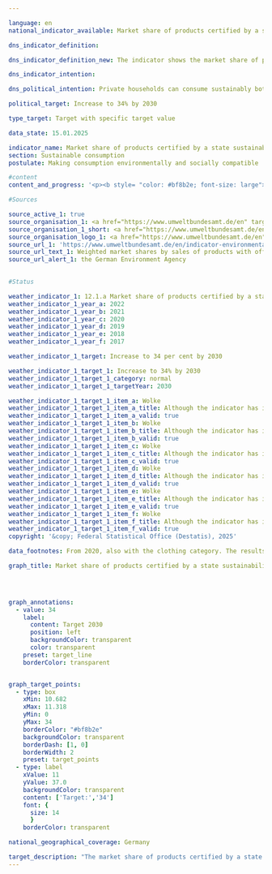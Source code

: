 ```yaml
---

language: en        
national_indicator_available: Market share of products certified by a state sustainability standard        

dns_indicator_definition:         

dns_indicator_definition_new: The indicator shows the market share of products with voluntary or mandatory sustainability labels (in %) whose award criteria are determined by government bodies. The sustainability labels and products include energy consumption labelling for cars, large household appliances, light bulbs and televisions; organic labels for food; the Green Button for clothing and the Blue Angel for hygiene paper, detergents and cleaning agents.        

dns_indicator_intention:         

dns_political_intention: Private households can consume sustainably both directly and indirectly. On the one hand, their purchasing decisions influence their own environmental footprint, as energy-efficient vehicles or insulated houses require less energy to use and cause lower greenhouse gas emissions. On the other hand, consumers can purchase products that have been manufactured in a particularly sustainable way.        

political_target: Increase to 34% by 2030        

type_target: Target with specific target value        

data_state: 15.01.2025        

indicator_name: Market share of products certified by a state sustainability standard        
section: Sustainable consumption        
postulate: Making consumption environmentally and socially compatible        

#content         
content_and_progress: '<p><b style= "color: #bf8b2e; font-size: large">12.1.a Market share of products certified by a state sustainability standard</b><br><br>The indicator represents the market share of products that either achieve the highest tier within their respective product class according to the EU Energy Labelling Scheme (EU-ELS) or are certified with one of the following environmental labels: EU Ecolabel, EU Organic Logo, Blue Angel, or Green Button. While the EU-ELS primarily assesses energy consumption and greenhouse gas emissions, the other environmental labels also cover additional environmental aspects&nbsp;–&nbsp;for example, the use of pesticides or pollution from wastewater containing harmful substances. The aim of the indicator is to demonstrate the extent to which environmentally friendly product variants are replacing conventional products in the market.<br><br>Only a selection of specific product groups is taken into account&nbsp;–&nbsp;among other reasons, because sales data for sustainably certified products are only available to a limited extent. At the same time, this approach is intended to avoid double counting. The data are provided by the German Environment Agency (UBA), which draws upon various sources for the calculation, including surveys conducted by the Gesellschaft für Konsumforschung (GfK). Data comparability over time is limited: first, the product group <i>clothing</i> has only been included in the indicator since 2020; second, changes in the criteria for awarding the EU Energy Label affect comparability. The efficiency classes, which until 2021&nbsp;ranged from A+++&nbsp;to D, were rescaled to a range from A to G for various product groups.<br><br>The indicator covers the consumption domains housing, mobility, clothing, and food. Included are, among others, household appliances such as refrigerators, washing machines, televisions, and air conditioners, as well as lighting products, foodstuffs, sanitary paper, laundry and cleaning agents, and passenger cars. Since the market sizes of the individual product groups vary considerably, the market shares of products with official environmental labels are weighted according to their respective sales volumes. Due to this weighting, the food sector has the greatest influence on the indicator: around 60% of the indicator value is attributable to the share of organic food. Approximately 24% is determined by the share of sustainable passenger cars, and 12% by the clothing product group.<br><br>Weighting by the environmental relevance of each product group is not feasible, as the environmental labels address different categories&nbsp;–&nbsp;such as energy consumption, greenhouse gas emissions, or material use&nbsp;–&nbsp;which cannot be aggregated into a single metric. A comprehensive ecological assessment in the form of a unified environmental footprint is therefore not possible. The indicator records newly placed-on-the-market products in relation to the total market. Behavioural changes through more efficient products&nbsp;–&nbsp;for example, increased consumption (rebound effect)&nbsp;–&nbsp;are not considered. Moreover, the indicator is based on sales values, meaning it does not allow conclusions to be drawn regarding the physical volume of sales, given price differences between conventional and certified products. Changes in the indicator value may therefore also result from price developments within individual product groups.<br><br>In 2022, expenditure on products with official sustainability labels amounted to 49.9&nbsp;billion euros&nbsp;–&nbsp;corresponding to 12.2% of total sales in the product groups considered. In 2012, this share was 3.6%. After the indicator value increased by 4.1&nbsp;percentage points in 2020&nbsp;compared with the previous year, it fell in 2022&nbsp;by 1.1&nbsp;percentage points relative to 2021, and was thus only slightly above the 2020&nbsp;value. If the trend of recent years continues, the politically established target of increasing the market share to at least 34% by 2030&nbsp;is unlikely to be met.<br><br>The increase in 2020&nbsp;was primarily attributable to the sharp rise in the market share of A+&nbsp;passenger cars, which&nbsp;–&nbsp;as a result of government incentive schemes&nbsp;–&nbsp;rose from 10.0% to 27.5%. In 2022, this market share stood at 31.2%. The market share of organic food was 6.3% in 2022, below the previous peak of 7.0% in 2021. In the clothing product group, the market share of sustainable products reached only 0.2% in 2022.<br><br>In several other product groups, the market shares of certified products are significantly higher, for example washing machines (96%), lighting products (76%), cooker hoods (60%), and tumble dryers (58%). However, due to their relatively low sales volumes in comparison with the total market, these high shares have only a minor impact on the overall indicator. The inclusion of the clothing product group with the <i>Green Button</i> label in 2020&nbsp;affects the comparability of the data before and after 2020&nbsp;relatively strongly, owing to its high weighting factor. Without taking the clothing product group into account, the indicator value in 2022&nbsp;would be approximately 14%.</p>'                

#Sources        

source_active_1: true
source_organisation_1: <a href="https://www.umweltbundesamt.de/en" target="_blank" onclick="return confirm_alert('the German Environment Agency', 'En')">German Environment Agency</a>
source_organisation_1_short: <a href="https://www.umweltbundesamt.de/en" target="_blank" onclick="return confirm_alert('the German Environment Agency', 'En')">German Environment Agency</a>
source_organisation_logo_1: <a href="https://www.umweltbundesamt.de/en" target="_blank" onclick="return confirm_alert('the German Environment Agency', 'En')"><img src="https://dns-indikatoren.de/public/OrgImgEn/uba.png" alt="German Environment Agency" title=" Click here to visit the homepage of the organizationGerman Environment Agency" style="height:60px; width:148px; border:transparent"/></a>
source_url_1: 'https://www.umweltbundesamt.de/en/indicator-environmentally-friendly-consumption'
source_url_text_1: Weighted market shares by sales of products with official eco-labels
source_url_alert_1: the German Environment Agency
        

#Status        

weather_indicator_1: 12.1.a Market share of products certified by a state sustainability standard
weather_indicator_1_year_a: 2022
weather_indicator_1_year_b: 2021
weather_indicator_1_year_c: 2020
weather_indicator_1_year_d: 2019
weather_indicator_1_year_e: 2018
weather_indicator_1_year_f: 2017

weather_indicator_1_target: Increase to 34 per cent by 2030

weather_indicator_1_target_1: Increase to 34% by 2030
weather_indicator_1_target_1_category: normal
weather_indicator_1_target_1_targetYear: 2030

weather_indicator_1_target_1_item_a: Wolke
weather_indicator_1_target_1_item_a_title: Although the indicator has in 2022 been moving in the desired direction toward the target, if the trend had to continued, the target would have been missed in the target year by more than 20% of the difference between the target value and the value at that time.
weather_indicator_1_target_1_item_a_valid: true
weather_indicator_1_target_1_item_b: Wolke
weather_indicator_1_target_1_item_b_title: Although the indicator has in 2021 been moving in the desired direction toward the target, if the trend had to continued, the target would have been missed in the target year by more than 20% of the difference between the target value and the value at that time.
weather_indicator_1_target_1_item_b_valid: true
weather_indicator_1_target_1_item_c: Wolke
weather_indicator_1_target_1_item_c_title: Although the indicator has in 2020 been moving in the desired direction toward the target, if the trend had to continued, the target would have been missed in the target year by more than 20% of the difference between the target value and the value at that time.
weather_indicator_1_target_1_item_c_valid: true
weather_indicator_1_target_1_item_d: Wolke
weather_indicator_1_target_1_item_d_title: Although the indicator has in 2019 been moving in the desired direction toward the target, if the trend had to continued, the target would have been missed in the target year by more than 20% of the difference between the target value and the value at that time.
weather_indicator_1_target_1_item_d_valid: true
weather_indicator_1_target_1_item_e: Wolke
weather_indicator_1_target_1_item_e_title: Although the indicator has in 2018 been moving in the desired direction toward the target, if the trend had to continued, the target would have been missed in the target year by more than 20% of the difference between the target value and the value at that time.
weather_indicator_1_target_1_item_e_valid: true
weather_indicator_1_target_1_item_f: Wolke
weather_indicator_1_target_1_item_f_title: Although the indicator has in 2017 been moving in the desired direction toward the target, if the trend had to continued, the target would have been missed in the target year by more than 20% of the difference between the target value and the value at that time.
weather_indicator_1_target_1_item_f_valid: true        
copyright: '&copy; Federal Statistical Office (Destatis), 2025'        

data_footnotes: From 2020, also with the clothing category. The results from 2020 onwards are therefore only comparable with previous years to a limited extent.<br>• From 2021, revised EU energy  labelling for various product groups. The results from 2021 are therefore only comparable with previous years to a limited extent.        

graph_title: Market share of products certified by a state sustainability standard        

        


graph_annotations:
  - value: 34
    label:
      content: Target 2030
      position: left
      backgroundColor: transparent
      color: transparent
    preset: target_line
    borderColor: transparent        


graph_target_points:
  - type: box
    xMin: 10.682
    xMax: 11.318
    yMin: 0
    yMax: 34
    borderColor: "#bf8b2e"
    backgroundColor: transparent
    borderDash: [1, 0]
    borderWidth: 2
    preset: target_points
  - type: label
    xValue: 11
    yValue: 37.0
    backgroundColor: transparent
    content: ['Target:','34']
    font: {
      size: 14
      }
    borderColor: transparent                

national_geographical_coverage: Germany        

target_description: "The market share of products certified by a state sustainability standard should be increased to at least 34% by 2030.<br><br><br>• According to the target formulation, if the average trend observed between 2017&nbsp;and 2022&nbsp;continues, the politically defined target will be substantially missed. Indicator 12.1.a is therefore assessed as <b>cloud</b> for 2022.<br><br><a href='https://dns-indikatoren.de/en/status'><img src='https://sdg-indikatoren.de/public/Wettersymbole/Wolke.png' title='Although the indicator has in 2022&nbsp;been moving in the desired direction toward the target, if the trend had to continued, the target would have been missed in the target year by more than 20% of the difference between the target value and the value at that time.' alt='Weathersymbol: cloud'/></a>'"        
---
```


